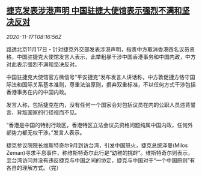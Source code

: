 <!--1605601394000-->
[捷克发表涉港声明 中国驻捷大使馆表示强烈不满和坚决反对](https://cn.reuters.com/article/czechia-hk-china-1117-tues-idCNKBS27X0QJ)
------

<div><i>2020-11-17T08:16:56Z</i></div><p>路透北京11月17日 - 针对捷克外交部发表涉港声明，指责中方取消香港四名议员资格，中国驻捷克大使馆发言人表示，此举粗暴干涉中国香港事务和中国内政，中方对此表示强烈不满和坚决反对。</p><p>中国驻捷克大使馆官方微信号“平安捷克”发布发言人讲话称，中方敦促捷方恪守国际法和国际关系基本准则，尊重法治原则，摒弃双重标准，不以任何方式干涉包括香港事务在内的中国内政。</p><p>发言人称，包括捷克在内，没有任何一个国家会对包括议员在内的公职人员违背誓言、背叛国家的行径视而不见。</p><p>“香港是中国的特别行政区，香港特区立法会议员资格问题纯属中国内政，任何外部势力都无权干涉。”发言人表示。</p><p>捷克参议院院长维斯特奇尔9月到访台湾，引发中国怒火，捷克总统泽曼(Milos Zeman)寻求平息事件，称维斯特奇尔此行是“幼稚的挑衅”。维斯特奇尔则表示，至台湾访问并没有违反捷克与中国之间的协定，捷克与中国对于“一个中国原则”有各自的理解方式。（完）</p>
